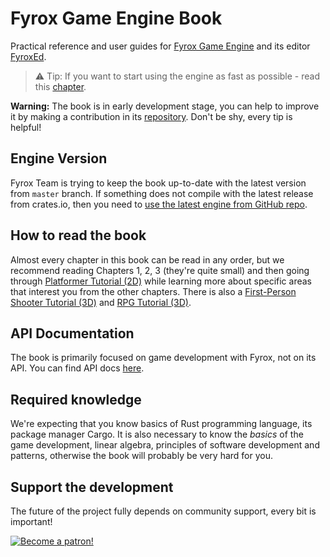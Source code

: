 # Fyrox Game Engine Book

Practical reference and user guides for [Fyrox Game Engine](https://github.com/FyroxEngine/Fyrox) and its editor [FyroxEd](https://github.com/FyroxEngine/Fyrox/tree/master/editor).

> ⚠️ Tip: If you want to start using the engine as fast as possible - read this [chapter](./beginning/scripting.md).

**Warning:** The book is in early development stage, you can help to improve it by making a contribution in its
[repository](https://github.com/fyrox-book/fyrox-book.github.io). Don't be shy, every tip is helpful!

## Engine Version

Fyrox Team is trying to keep the book up-to-date with the latest version from `master` branch. If something does not
compile with the latest release from crates.io, then you need to
[use the latest engine from GitHub repo](./beginning/scripting.md#using-the-latest-engine-version).

## How to read the book

Almost every chapter in this book can be read in any order, but we recommend reading Chapters 1, 2, 3 (they're quite small)
and then going through [Platformer Tutorial (2D)](./tutorials/platformer/part1.md) while learning more about specific
areas that interest you from the other chapters. There is also a [First-Person Shooter Tutorial (3D)](tutorials/fps/tutorial-1/fps-tutorial.md)
and [RPG Tutorial (3D)](./tutorials/rpg/intro.md).

## API Documentation

The book is primarily focused on game development with Fyrox, not on its API. You can find API docs
[here](https://docs.rs/fyrox/latest/fyrox/).

## Required knowledge

We're expecting that you know basics of Rust programming language, its package manager Cargo. It is also necessary
to know the _basics_ of the game development, linear algebra, principles of software development and patterns,
otherwise the book will probably be very hard for you.

## Support the development

The future of the project fully depends on community support, every bit is important!

[![Become a patron!](https://c5.patreon.com/external/logo/become_a_patron_button.png)](https://www.patreon.com/mrdimas)
